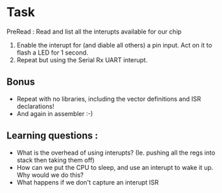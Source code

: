 # Task

PreRead : Read and list all the interupts available for our chip

1. Enable the interupt for (and diable all others) a pin input. Act on it to flash a LED for 1 second.
2. Repeat but using the Serial Rx UART interupt.


## Bonus

* Repeat with no libraries, including the vector definitions and ISR declarations!
* And again in assembler :-)


## Learning questions :

* What is the overhead of using interupts? (Ie. pushing all the regs into stack then taking them off)
* How can we put the CPU to sleep, and use an interupt to wake it up. Why would we do this?
* What happens if we don't capture an interupt ISR
